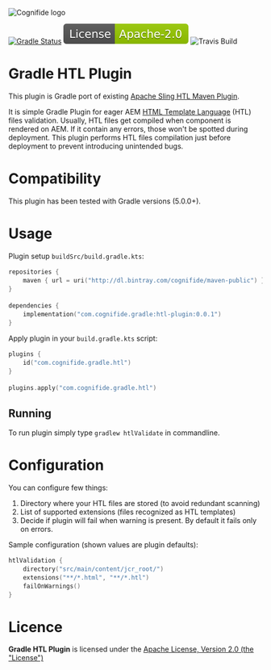 ![Cognifide logo](http://cognifide.github.io/images/cognifide-logo.png)

[![Gradle Status](https://gradleupdate.appspot.com/Cognifide/gradle-htl-plugin/status.svg?random=123)](https://gradleupdate.appspot.com/Cognifide/gradle-htl-plugin/status)
[![Apache License, Version 2.0, January 2004](docs/apache-license-badge.svg)](http://www.apache.org/licenses/)
![Travis Build](https://travis-ci.org/Cognifide/gradle-htl-plugin.svg?branch=master)

# Gradle HTL Plugin

This plugin is Gradle port of existing [Apache Sling HTL Maven Plugin](https://github.com/apache/sling-htl-maven-plugin).

It is simple Gradle Plugin for eager AEM [HTML Template Language](https://docs.adobe.com/content/help/en/experience-manager-htl/using/overview.html) (HTL) files validation. Usually, HTL files get compiled when component is rendered on AEM. If it contain any errors, those won't be spotted during deployment. This plugin performs HTL files compilation just before deployment to prevent introducing unintended bugs.

# Compatibility
This plugin has been tested with Gradle versions (5.0.0+).

# Usage

Plugin setup `buildSrc/build.gradle.kts`:

```kotlin
repositories {
    maven { url = uri("http://dl.bintray.com/cognifide/maven-public") }
}

dependencies {
    implementation("com.cognifide.gradle:htl-plugin:0.0.1")
}
```

Apply plugin in your `build.gradle.kts` script:
```kotlin
plugins {
    id("com.cognifide.gradle.htl")
}

plugins.apply("com.cognifide.gradle.htl")
```

## Running

To run plugin simply type `gradlew htlValidate` in commandline.

# Configuration

You can configure few things:
1. Directory where your HTL files are stored (to avoid redundant scanning)
2. List of supported extensions (files recognized as HTL templates)
3. Decide if plugin will fail when warning is present. By default it fails only on errors.

Sample configuration (shown values are plugin defaults):
```kotlin
htlValidation {
    directory("src/main/content/jcr_root/")
    extensions("**/*.html", "**/*.htl")
    failOnWarnings()
}
```

# Licence

**Gradle HTL Plugin** is licensed under the [Apache License, Version 2.0 (the "License")](https://www.apache.org/licenses/LICENSE-2.0.txt)
